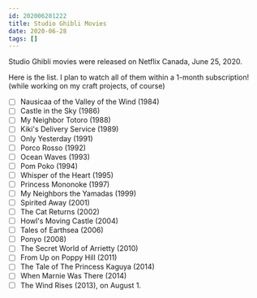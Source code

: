 ```yaml
---
id: 202006281222
title: Studio Ghibli Movies
date: 2020-06-28
tags: []
---
```


Studio Ghibli movies were released on Netflix Canada, June 25, 2020.

Here is the list. I plan to watch all of them within a 1-month subscription! (while working on my craft projects, of course)

- [ ] Nausicaa of the Valley of the Wind (1984)
- [ ] Castle in the Sky (1986)
- [ ] My Neighbor Totoro (1988)
- [ ] Kiki's Delivery Service (1989)
- [ ] Only Yesterday (1991)
- [ ] Porco Rosso (1992)
- [ ] Ocean Waves (1993)
- [ ] Pom Poko (1994)
- [ ] Whisper of the Heart (1995)
- [ ] Princess Mononoke (1997)
- [ ] My Neighbors the Yamadas (1999)
- [ ] Spirited Away (2001)
- [ ] The Cat Returns (2002)
- [ ] Howl's Moving Castle (2004)
- [ ] Tales of Earthsea (2006)
- [ ] Ponyo (2008)
- [ ] The Secret World of Arrietty (2010)
- [ ] From Up on Poppy Hill (2011)
- [ ] The Tale of The Princess Kaguya (2014)
- [ ] When Marnie Was There (2014)
- [ ] The Wind Rises (2013), on August 1.